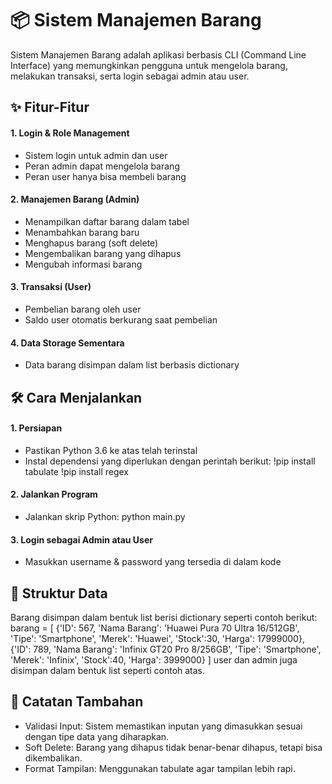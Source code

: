 # 📦 Sistem Manajemen Barang
Sistem Manajemen Barang adalah aplikasi berbasis CLI (Command Line Interface) yang memungkinkan pengguna untuk mengelola barang, melakukan transaksi, serta login sebagai admin atau user.
## ✨ Fitur-Fitur
#### 1. Login & Role Management
- Sistem login untuk admin dan user
- Peran admin dapat mengelola barang
- Peran user hanya bisa membeli barang
#### 2. Manajemen Barang (Admin)
- Menampilkan daftar barang dalam tabel
- Menambahkan barang baru
- Menghapus barang (soft delete)
- Mengembalikan barang yang dihapus
- Mengubah informasi barang
#### 3. Transaksi (User)
- Pembelian barang oleh user
- Saldo user otomatis berkurang saat pembelian
#### 4. Data Storage Sementara
- Data barang disimpan dalam list berbasis dictionary

## 🛠️ Cara Menjalankan
#### 1. Persiapan
- Pastikan Python 3.6 ke atas telah terinstal
- Instal dependensi yang diperlukan dengan perintah berikut:
  !pip install tabulate
  !pip install regex
#### 2. Jalankan Program
- Jalankan skrip Python:
  python main.py
#### 3. Login sebagai Admin atau User
- Masukkan username & password yang tersedia di dalam kode

## 📂 Struktur Data
Barang disimpan dalam bentuk list berisi dictionary seperti contoh berikut:
barang = [
    {'ID': 567, 'Nama Barang': 'Huawei Pura 70 Ultra 16/512GB', 'Tipe': 'Smartphone', 'Merek': 'Huawei', 'Stock':30, 'Harga': 17999000},
    {'ID': 789, 'Nama Barang': 'Infinix GT20 Pro 8/256GB', 'Tipe': 'Smartphone', 'Merek': 'Infinix', 'Stock':40, 'Harga': 3999000}
]
user dan admin juga disimpan dalam bentuk list seperti contoh atas. 

## 🔑 Catatan Tambahan
- Validasi Input: Sistem memastikan inputan yang dimasukkan sesuai dengan tipe data yang diharapkan.
- Soft Delete: Barang yang dihapus tidak benar-benar dihapus, tetapi bisa dikembalikan.
- Format Tampilan: Menggunakan tabulate agar tampilan lebih rapi.
